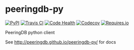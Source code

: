 # peeringdb-py

[![PyPI](https://img.shields.io/pypi/v/peeringdb-py.svg?maxAge=2592000)](https://pypi.python.org/pypi/peeringdb-py)
[![Travis CI](https://img.shields.io/travis/peeringdb/peeringdb-py.svg?maxAge=2592000)](https://travis-ci.org/peeringdb/peeringdb-py)
[![Code Health](https://landscape.io/github/peeringdb/peeringdb-py/master/landscape.svg?style=flat)](https://landscape.io/github/peeringdb/peeringdb-py/master)
[![Codecov](https://img.shields.io/codecov/c/github/peeringdb/peeringdb-py/master.svg?maxAge=2592000)](https://codecov.io/github/peeringdb/peeringdb-py)
[![Requires.io](https://img.shields.io/requires/github/peeringdb/peeringdb-py.svg?maxAge=2592000)](https://requires.io/github/peeringdb/peeringdb-py/requirements)

PeeringDB python client

See http://peeringdb.github.io/peeringdb-py/ for docs
